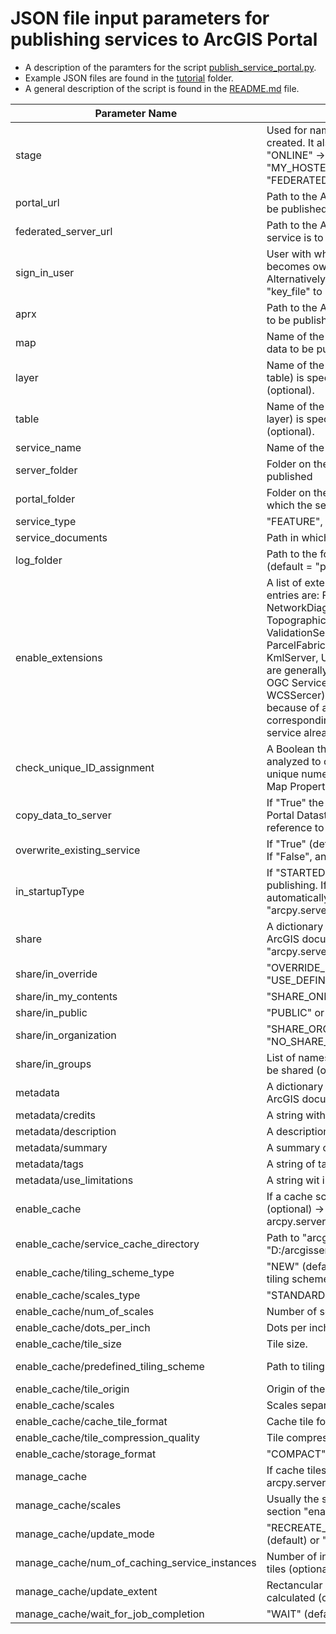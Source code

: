 # JSON file input parameters for publishing services to ArcGIS Portal
- A description of the paramters for the script [publish_service_portal.py](publish_service_portal.py).
- Example JSON files are found in the [tutorial](tutorial) folder.
- A general description of the script is found in the [README.md](../README.md) file.


| Parameter Name|    Description    | Example |
| --- | --- | --- |
| stage | Used for naming the SD files (postfix) that will be created. It also specifies the server type (if "ONLINE" → server_type = "MY_HOSTED_SERVICES".  Otherwise server_type = "FEDERATED_SERVER").| "TEST" or "PROD" | 
| portal_url | Path to the ArcGIS Portal on which the service is to be published.| "https://xxx.xxx.com/portal"|
| federated_server_url | Path to the ArcGIS Portal Server on which the service is to be published.| "https://xxx.xxx.com/server" |
| sign_in_user | User with whom the portal is to be logged in → becomes owner of the published content. Alternatively, use the parameters "cert_file" and "key_file" to log in.| "username@domain" |
| aprx | Path to the ArcGIS Pro project with the maps/layers to be published.| "C:/Temp/tutorial/tutorial.aprx" |
| map | Name of the map in the ArcGIS Pro project with the data to be published.| "citymaps_editor" |
| layer | Name of the layer to be published. If no layer (or table) is specified, the entire map is published (optional). | "Playground" |
| table | Name of the table to be published. If no table (or layer) is specified, the entire map is published (optional). | "Items" |
| service_name | Name of the service that will be created.| "Playground" |
| server_folder | Folder on the server in which the service is published| "TEST" |
| portal_folder | Folder on the portal interface (in "my content") in which the service is published| "TEST" |
| service_type | "FEATURE", "TILE" or "MAP_IMAGE" (default).| "MAP_IMAGE" |
| service_documents | Path in which the SD files will be stored.| "C:/Temp/tutorial" |
| log_folder | Path to the folder where the log file should be saved (default = "path service_documents"/Logs).| "C:/Temp/Logs" |
| enable_extensions | A list of extenstions that should be enabled. Possible entries are: FeatureServer, WMSServer, WFSServer, NetworkDiagramServer, TopographicProductionServer, TraceNetworkServer, ValidationServer, WCSServer, LRServer, ParcelFabricServer, VersionManagementServer, KmlServer, UtilityNetworkServer. The extenstions are generally enabled in the sddraft file. However, OGC Services (WMSServer, WFSServer, WCSSercer) are enabled after publishing the service because of an esri BUG and therfore the corresponding portal item will get a new item id if the service already existed. (optional)| ["FeatureServer" ,"WMSServer", "WFSServer"] |
| check_unique_ID_assignment | A Boolean that indicates whether your map is analyzed to confirm that the Allow assignment of unique numeric IDs for sharing web layers option in Map Properties is enabled (optional). | "True" (default)|
| copy_data_to_server | If "True" the data will be published into the ArcGIS Portal Datastore. If "False" (defaut) the service will reference to the registered database.| "False" |
| overwrite_existing_service | If "True" (default), an existing service is overwritten. If "False", an existing service will not be overwritten. | "True" |
| in_startupType | If "STARTED" (default) service will be started after publishing. If "STOPPED" service will not start automatically. → see ArcGIS documentation "arcpy.server.UploadServiceDefinition".| "STARTED" |
| share | A dictionary with release settings (optional) → see ArcGIS documentation "arcpy.server.UploadServiceDefinition".| "{...}" |
| share/in_override| "OVERRIDE_DEFINITION" (default) or "USE_DEFINITION". | "OVERRIDE_DEFINITION" |
| share/in_my_contents| "SHARE_ONLINE" (default) or "NO_SHARE_ONLINE".| "SHARE_ONLINE" |
| share/in_public| "PUBLIC" or "PRIVATE" (default).| "PRIVATE" |
| share/in_organization| "SHARE_ORGANIZATION" or "NO_SHARE_ORGANIZATION" (default).| "NO_SHARE_ORGANIZATION" |
| share/in_groups| List of names of groups with which the service is to be shared (optional). | ["testgroup_1", "testgroup_2"] |
| metadata | A dictionary with metadata settings (optional) → see ArcGIS documentation "sddraft parameters".| "{...}" |
| metadata/credits | A string with credit informations. | "© Geoinformationszentrum Stadt Luzern"  |
| metadata/description | A description of the service. | "playground places"  |
| metadata/summary | A summary of the service. | "playground places"  |
| metadata/tags | A string of tags separated by commas.| "test,playground" |
| metadata/use_limitations | A string wit infrmations about use limitation.| "test,playground" |
| enable_cache | If a cache scheme is to be created for the service (optional) → see arcpy.server.CreateMapServerCache()| "{...}" |
| enable_cache/service_cache_directory | Path to "arcgiscache" Directory on the server e.g. "D:/arcgisserver/directories/arcgiscache" (default).|"D:/arcgisserver/directories/arcgiscache" |
| enable_cache/tiling_scheme_type | "NEW" (default) or "PREDEFINED" (if predefined tiling scheme file XML is used).| "NEW"|
| enable_cache/scales_type | "STANDARD" (default) or "CUSTOM".|"STANDARD"|
| enable_cache/num_of_scales | Number of scales.| "10" |
| enable_cache/dots_per_inch | Dots per inch.| "96" (default) |
| enable_cache/tile_size | Tile size. | "256 x 256" (default) |
| enable_cache/predefined_tiling_scheme | Path to tiling scheme XML file (optional). | "C:/Temp/tutorial/tiling schema/Tilingschema_slu.xml" |
| enable_cache/tile_origin | Origin of the tiles. | "-27386400 31814500" (optional) |
| enable_cache/scales | Scales separated by semicolons. (optional)|  "25000;10000;5000;2000;1000;500;200"  |
| enable_cache/cache_tile_format | Cache tile format.| "PNG" (default) |
| enable_cache/tile_compression_quality | Tile compression quality.| "0" (default) |
| enable_cache/storage_format | "COMPACT" (default) or "EXPLODED".| "COMPACT" |
| manage_cache | If cache tiles are to be created (optional) → see arcpy.server.ManageMapServerCacheTiles()| "{...}" |
| manage_cache/scales | Usually the same as for the paramter "scales" in the section "enable_cache" (default) | "25000;10000"|
| manage_cache/update_mode | "RECREATE_EMPTY_TILES", "RECREATE_ALL_TILES" (default) or "DELETE_TILES". | "RECREATE_ALL_TILES"|
| manage_cache/num_of_caching_service_instances | Number of instances used to calculate the cache tiles (optional).| "3"|
| manage_cache/update_extent | Rectancular extend for which the cache should be calculated (optional). | "2663236.84315087 1209883.76599764 2667648.37450472 1212477.32630589"|
| manage_cache/wait_for_job_completion | "WAIT" (default) or "DO_NOT_WAIT".| "WAIT"|


